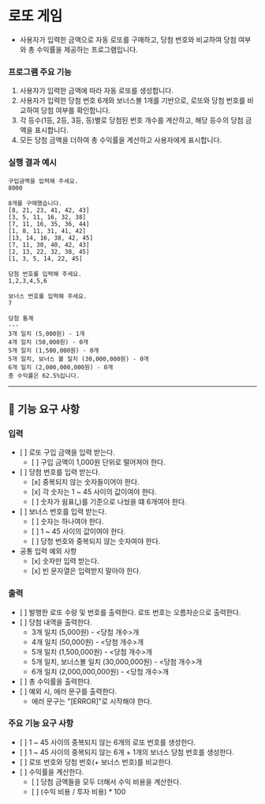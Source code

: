 # 로또 게임

- 사용자가 입력한 금액으로 자동 로또를 구매하고, 당첨 번호와 비교하여 당첨 여부와 총 수익률을 제공하는 프로그램입니다.

### 프로그램 주요 기능

1. 사용자가 입력한 금액에 따라 자동 로또를 생성합니다.
2. 사용자가 입력한 당첨 번호 6개와 보너스볼 1개를 기반으로, 로또와 당첨 번호를 비교하여 당첨 여부를 확인합니다.
3. 각 등수(1등, 2등, 3등, 등)별로 당첨된 번호 개수를 계산하고, 해당 등수의 당첨 금액을 표시합니다.
4. 모든 당첨 금액을 더하여 총 수익률을 계산하고 사용자에게 표시합니다.

### 실행 결과 예시

```
구입금액을 입력해 주세요.
8000

8개를 구매했습니다.
[8, 21, 23, 41, 42, 43] 
[3, 5, 11, 16, 32, 38] 
[7, 11, 16, 35, 36, 44] 
[1, 8, 11, 31, 41, 42] 
[13, 14, 16, 38, 42, 45] 
[7, 11, 30, 40, 42, 43] 
[2, 13, 22, 32, 38, 45] 
[1, 3, 5, 14, 22, 45]

당첨 번호를 입력해 주세요.
1,2,3,4,5,6

보너스 번호를 입력해 주세요.
7

당첨 통계
---
3개 일치 (5,000원) - 1개
4개 일치 (50,000원) - 0개
5개 일치 (1,500,000원) - 0개
5개 일치, 보너스 볼 일치 (30,000,000원) - 0개
6개 일치 (2,000,000,000원) - 0개
총 수익률은 62.5%입니다.
```
___

## 🚀 기능 요구 사항

### 입력

- \[ ] 로또 구입 금액을 입력 받는다.
  - \[ ] 구입 금액이 1,000원 단위로 떨어져야 한다.
- \[ ] 당첨 번호를 입력 받는다.
  - \[x] 중복되지 않는 숫자들이어야 한다.
  - \[x] 각 숫자는 1 ~ 45 사이의 값이여야 한다.
  - \[ ] 숫자가 쉼표(**,**)를 기준으로 나눴을 떄 6개여야 한다.
- \[ ] 보너스 번호를 입력 받는다.
  - \[ ] 숫자는 하나여야 한다.
  - \[ ] 1 ~ 45 사이의 값이여야 한다.
  - \[ ] 당청 번호와 중복되지 않는 숫자여야 한다.
- 공통 입력 예외 사항
  - \[x] 숫자만 입력 받는다.
  - \[x] 빈 문자열은 입력받지 말아야 한다.


### 출력

- \[ ] 발행한 로또 수량 및 번호를 출력한다. 로또 번호는 오름차순으로 출력한다.
- \[ ] 당첨 내역을 출력한다.
  - 3개 일치 (5,000원) - <당첨 개수>개
  - 4개 일치 (50,000원) - <당첨 개수>개
  - 5개 일치 (1,500,000원) - <당첨 개수>개
  - 5개 일치, 보너스볼 일치 (30,000,000원) - <당첨 개수>개
  - 6개 일치 (2,000,000,000원) - <당첨 개수>개
- \[ ] 총 수익률을 출력한다.
- \[ ] 예외 시, 에러 문구를 출력한다. 
  - 에러 문구는 "[ERROR]"로 시작해야 한다.

### 주요 기능 요구 사항

- \[ ] 1 ~ 45 사이의 중복되지 않는 6개의 로또 번호를 생성한다.
- \[ ] 1 ~ 45 사이의 중복되지 않는 6개 + 1개의 보너스 당첨 번호를 생성한다.
- \[ ] 로또 번호와 당첨 번호(+ 보너스 번호)를 비교한다.
- \[ ] 수익률을 계산한다.
  - \[ ] 당첨 금액들을 모두 더해서 수익 비용을 계산한다.  
  - \[ ] (수익 비용 / 투자 비용) * 100